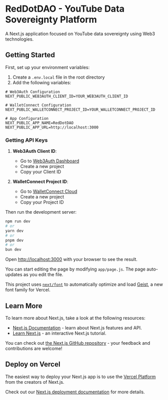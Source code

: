 # RedDotDAO - YouTube Data Sovereignty Platform

A Next.js application focused on YouTube data sovereignty using Web3 technologies.

## Getting Started

First, set up your environment variables:

1. Create a `.env.local` file in the root directory
2. Add the following variables:

```env
# Web3Auth Configuration
NEXT_PUBLIC_WEB3AUTH_CLIENT_ID=YOUR_WEB3AUTH_CLIENT_ID

# WalletConnect Configuration
NEXT_PUBLIC_WALLETCONNECT_PROJECT_ID=YOUR_WALLETCONNECT_PROJECT_ID

# App Configuration
NEXT_PUBLIC_APP_NAME=RedDotDAO
NEXT_PUBLIC_APP_URL=http://localhost:3000
```

### Getting API Keys

1. **Web3Auth Client ID**: 
   - Go to [Web3Auth Dashboard](https://dashboard.web3auth.io/)
   - Create a new project
   - Copy your Client ID

2. **WalletConnect Project ID**:
   - Go to [WalletConnect Cloud](https://cloud.walletconnect.com/)
   - Create a new project
   - Copy your Project ID

Then run the development server:

```bash
npm run dev
# or
yarn dev
# or
pnpm dev
# or
bun dev
```

Open [http://localhost:3000](http://localhost:3000) with your browser to see the result.

You can start editing the page by modifying `app/page.js`. The page auto-updates as you edit the file.

This project uses [`next/font`](https://nextjs.org/docs/app/building-your-application/optimizing/fonts) to automatically optimize and load [Geist](https://vercel.com/font), a new font family for Vercel.

## Learn More

To learn more about Next.js, take a look at the following resources:

- [Next.js Documentation](https://nextjs.org/docs) - learn about Next.js features and API.
- [Learn Next.js](https://nextjs.org/learn) - an interactive Next.js tutorial.

You can check out [the Next.js GitHub repository](https://github.com/vercel/next.js) - your feedback and contributions are welcome!

## Deploy on Vercel

The easiest way to deploy your Next.js app is to use the [Vercel Platform](https://vercel.com/new?utm_medium=default-template&filter=next.js&utm_source=create-next-app&utm_campaign=create-next-app-readme) from the creators of Next.js.

Check out our [Next.js deployment documentation](https://nextjs.org/docs/app/building-your-application/deploying) for more details.
